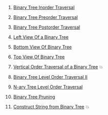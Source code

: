 1) [Binary Tree Inorder Traversal](https://leetcode.com/problems/binary-tree-inorder-traversal/)

2) [Binary Tree Preorder Traversal](https://leetcode.com/problems/binary-tree-preorder-traversal/)

3) [Binary Tree Postorder Traversal](https://leetcode.com/problems/binary-tree-postorder-traversal/)

4) [Left View Of a Binary Tree](https://www.codingninjas.com/codestudio/problems/920519?topList=striver-sde-sheet-problems&utm_source=striver&utm_medium=website&leftPanelTab=0)
5) [ Bottom View Of Binary Tree](https://www.codingninjas.com/codestudio/problems/893110?topList=striver-sde-sheet-problems&utm_source=striver&utm_medium=website&leftPanelTab=0)
6) [Top View Of Binary Tree](https://www.codingninjas.com/codestudio/problems/799401?topList=striver-sde-sheet-problems&utm_source=striver&utm_medium=website&leftPanelTab=0)
7) [Vertical Order Traversal of a Binary Tree](https://leetcode.com/problems/vertical-order-traversal-of-a-binary-tree/) 💥
8) [Binary Tree Level Order Traversal II](https://leetcode.com/problems/binary-tree-level-order-traversal-ii/)
9) [N-ary Tree Level Order Traversal](https://leetcode.com/problems/n-ary-tree-level-order-traversal/)
10) [Binary Tree Pruning](https://leetcode.com/problems/binary-tree-pruning/)
11) [Construct String from Binary Tree](https://leetcode.com/problems/construct-string-from-binary-tree/) 💥
